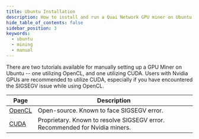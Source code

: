 ```yaml
---
title: Ubuntu Installation
description: How to install and run a Quai Network GPU miner on Ubuntu.
hide_table_of_contents: false
sidebar_position: 3
keywords:
  - ubuntu
  - mining
  - manual
---
```


There are two tutorials available for manually setting up a GPU Miner on Ubuntu -- one utilizing OpenCL, and one utilizing CUDA. Users with Nvidia GPUs are recommended to utilize CUDA, especially if you have encountered the SIGSEGV issue while using OpenCL.

| Page                                                                          | Description                                                                 |
| ----------------------------------------------------------------------------- | --------------------------------------------------------------------------- |
| [OpenCL](/participate/mining/gpu-miner/ubuntu-manual/ubuntu-manual-opencl.md) | Open-source. Known to face SIGSEGV error.                                   |
| [CUDA](/participate/mining/gpu-miner/ubuntu-manual/ubuntu-manual-cuda.md)     | Proprietary. Known to resolve SIGSEGV error. Recommended for Nvidia miners. |

